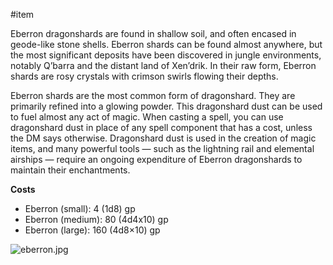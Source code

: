 #item

Eberron dragonshards are found in shallow soil, and often encased in geode-like stone shells. Eberron shards can be found almost anywhere, but the most significant deposits have been discovered in jungle environments, notably Q’barra and the distant land of Xen’drik. In their raw form, Eberron shards are rosy crystals with crimson swirls flowing their depths.

Eberron shards are the most common form of dragonshard. They are primarily refined into a glowing powder. This dragonshard dust can be used to fuel almost any act of magic. When casting a spell, you can use dragonshard dust in place of any spell component that has a cost, unless the DM says otherwise. Dragonshard dust is used in the creation of magic items, and many powerful tools — such as the lightning rail and elemental airships — require an ongoing expenditure of Eberron dragonshards to maintain their enchantments.

**Costs**

- Eberron (small): 4 (1d8) gp
- Eberron (medium): 80 (4d4x10) gp
- Eberron (large): 160 (4d8×10) gp

![eberron.jpg](Eberron%20Dragonshard%207fc3281cabee47959d9fc5cc23fd1155/eberron.jpg)